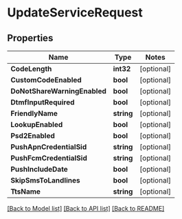 # UpdateServiceRequest

## Properties
Name | Type | Notes
------------ | ------------- | -------------
**CodeLength** | **int32** | [optional] 
**CustomCodeEnabled** | **bool** | [optional] 
**DoNotShareWarningEnabled** | **bool** | [optional] 
**DtmfInputRequired** | **bool** | [optional] 
**FriendlyName** | **string** | [optional] 
**LookupEnabled** | **bool** | [optional] 
**Psd2Enabled** | **bool** | [optional] 
**PushApnCredentialSid** | **string** | [optional] 
**PushFcmCredentialSid** | **string** | [optional] 
**PushIncludeDate** | **bool** | [optional] 
**SkipSmsToLandlines** | **bool** | [optional] 
**TtsName** | **string** | [optional] 

[[Back to Model list]](../README.md#documentation-for-models) [[Back to API list]](../README.md#documentation-for-api-endpoints) [[Back to README]](../README.md)



